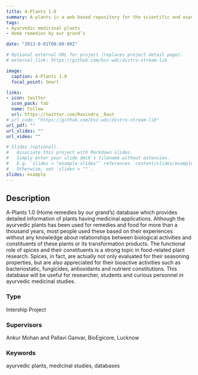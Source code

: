 ```yaml
---
title: A-Plants 1.0
summary: A-plants is a web based repository for the scientific and experimentally proven applications of dietary spices, Ayurvedic medicinal plants potent to treat human diseases and disorders in Indian homes.
tags:
- Ayurvedic medicinal plants
- Home remedies by our grand’s

date: "2013-0-01T00:00:00Z"

# Optional external URL for project (replaces project detail page).
# external_link: https://github.com/bsc-wdc/distro-stream-lib

image:
  caption: A-Plants 1.0
  focal_point: Smart

links:
- icon: twitter
  icon_pack: fab
  name: Follow
  url: https://twitter.com/Ravindra__Raut
# url_code: "https://github.com/bsc-wdc/distro-stream-lib"
url_pdf: ""
url_slides: ""
url_video: ""

# Slides (optional).
#   Associate this project with Markdown slides.
#   Simply enter your slide deck's filename without extension.
#   E.g. `slides = "example-slides"` references `content/slides/example-slides.md`.
#   Otherwise, set `slides = ""`.
slides: example
---
```


<h2>Description</h2>

A-Plants 1.0 (Home remedies by our grand’s) database which provides detailed information of plants having medicinal applications. Although the ayurvedic plants has been used for remedies and food for more than a thousand years, most people used these based on their experiences without any knowledge about relationships between biological activities and constituents of these plants or its transformation products. The functional role of spices and their constituents is a strong topic in food-related plant research. Spices, in fact, are actually not only evaluated for their seasoning properties, but are also appreciated for their bioactive activities such as bacteriostatic, fungicides, antioxidants and nutrient constitutions. This database will be useful for researcher, students and curious personnel in ayurvedic medicinal studies.

<h3>Type</h3>
Intership Project 
<h3>Supervisors</h3>
Ankur Mohan and Pallavi Ganvar, BioEgicore, Lucknow
<h3>Keywords</h3>
ayurvedic plants, medicinal studies, databases


